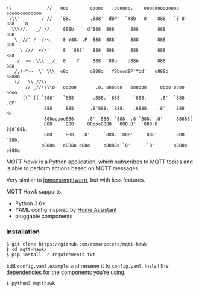 ```
\\             //   ooo        ooooo   .oooooo.    ooooooooooooo ooooooooooooo
 \\\' ,      / //   `88.       .888'  d8P'  `Y8b   8'   888   `8 8'   888   `8
  \\\//,   _/ //,    888b     d'888  888      888       888           888
   \_-//' /  //<,    8 Y88. .P  888  888      888       888           888
     \ ///  <//`     8  `888'   888  888      888       888           888
    /  >>  \\\`__/_  8    Y     888  `88b    d88b       888           888
   /,)-^>> _\` \\\  o8o        o888o  `Y8bood8P'Ybd'   o888o         o888o
   (/   \\ //\\
       // _//\\\\o   ooooo       .o. oooooo   oooooo     oooo oooo    oooo
      ((` (( `888'   `888'      .888. `888.    `888.     .8'  `888   .8P'
              888     888      .8"888. `888.   .8888.   .8'    888  d8'
              888ooooo888     .8' `888. `888  .8'`888. .8'     88888[
              888     888    .88ooo8888. `888.8'  `888.8'      888`88b.
              888     888   .8'     `888. `888'    `888'       888  `88b.
             o888o   o888o o88o     o8888o `8'      `8'       o888o  o888o
```
*MQTT Hawk* is a Python application, which subscribes to MQTT topics and is able to perform actions based on MQTT messages.

Very similar to [jpmens/mqttwarn](https://github.com/jpmens/mqttwarn), but with less features.

MQTT Hawk supports:
- Python 3.6+
- YAML config inspired by [Home Assistant](https://github.com/home-assistant/home-assistant)
- pluggable components


### Installation
```
$ git clone https://github.com/romanpeters/mqtt-hawk
$ cd mqtt-hawk/
$ pip install -r requirements.txt
```
Edit `config.yaml.example` and rename it to `config.yaml`.
Install the dependencies for the components you're using.
```
$ python3 mqtthawk
```